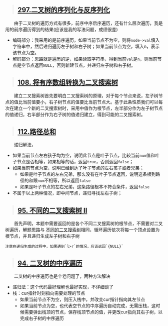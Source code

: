 > ## [297.二叉树的序列化与反序列化](https://leetcode-cn.com/problems/serialize-and-deserialize-binary-tree/)
&emsp;&emsp;由于二叉树的遍历方式有很多，前序中序后序遍历，还有什么层次遍历，我是用的前序遍历得到的结果(应该是我的写法问题，成绩很差)
* 编码部分：我采用的是前序遍历，如果当前节点不为空，则将`node->val`填入字符串中，然后递归遍历左子树和右子树；如果当前节点为空，填入n，表示该节点为空。
* 解码部分：思路就是遍历的逆，如果读取字符串，得到当前`val`是`n`，则当前节点是空节点返回`NULL`，否则新建节点，并递归左子树和右子树。

> ## [108. 将有序数组转换为二叉搜索树](https://leetcode-cn.com/problems/convert-sorted-array-to-binary-search-tree/)
&emsp;&emsp;建立二叉搜索树首先要明白二叉搜索树的原理，对于每个节点来说，左子树节点的值比当前值要小，右子树节点的值要比当前节点大。基于此条性质我们可以每次在建立一个新的二叉搜索树时，采用中值作为根节点，左半部分作为左子树节点的值递归，右半部分作为右子树的值递归建立，得到可能的二叉搜索树。

> ## [112.路径总和](https://leetcode-cn.com/problems/path-sum/)
&emsp;&emsp;递归解法，
* 如果当前节点左右孩子均为空，说明此节点是叶子节点，比较当前`num`值和叶子节点是否相等，如果相等的话，返回`true`，否则返回`false`；
* 如果当前节点为空，说明已经到达了叶子节点的左右孩子或者兄弟；
    * 如果是叶子节点的左右兄弟，那么没有在叶子节点返回，说明这条根到路径的和跟`num`不相等，所以返回`false`
    * 如果是叶子节点的左右兄弟，这条路径根本不符合条件，返回`false`
* 不属于以上两种情况，即中间节点，递归寻找左右子树；

> ## [95. 不同的二叉搜索树 II](https://leetcode-cn.com/problems/unique-binary-search-trees-ii/)
&emsp;&emsp;首先声明，本题中需要返回的是各个不同二叉搜索树的根节点，不需要对二叉树遍历，解题思路与 [不同的二叉搜索树](https://leetcode-cn.com/problems/unique-binary-search-trees/)相同，循环遍历依次将每一个顶点设置为根节点，并且递归生成左子树和右子树

    注意在递归生成的过程中，如果遇到`l>r`的情况，应该返回`{NULL}`

> ## [94. 二叉树的中序遍历](https://leetcode-cn.com/problems/binary-tree-inorder-traversal/)
&emsp;&emsp;二叉树的中序遍历也是个老问题了，两种方法解决
* 递归法：这个代码最好理解也最好实现，不详细谈了
* 栈：cur指针时刻指向需要处理的节点
    * 如果当前节点不为空，则压入栈中，并改变cur指针指向其左节点
    * 如果当前节点为空，也代表空节点的中序遍历自动完成，无需压栈，这时候需要弹出栈顶的节点，保存栈顶节点的值，并更改cur指向其右子树，以完成右子树的中序遍历